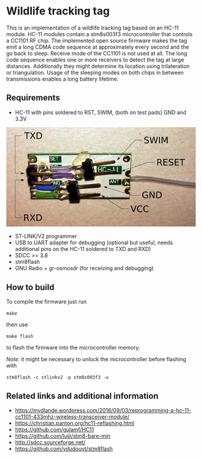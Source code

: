 # Wildlife tracking tag

This is an implementation of a wildlife tracking tag based on an HC-11 module.
HC-11 modules contain a stm8s003f3 microcontroller that controls a CC1101 RF
chip. The implemented open source firmware makes the tag emit a long CDMA code
sequence at approximately every second and the go back to sleep. Receive mode
of the CC1101 is not used at all. The long code sequence enables one or more
receivers to detect the tag at large distances. Additionally they might
determine its location using trilateration or triangulation. Usage of the
sleeping modes on both chips in between transmissions enables a long battery
lifetime.


## Requirements

- HC-11 with pins soldered to RST, SWIM, (both on test pads) GND and 3.3V

![HC-11 with programming pins](./hc_11.jpg)

- ST-LINK/V2 programmer
- USB to UART adapter for debugging (optional but useful, needs additional pins
  on the HC-11 soldered to TXD and RXD)
- SDCC >= 3.8
- stm8flash
- GNU Radio + gr-osmosdr (for receiving and debugging)


## How to build

To compile the firmware just run

    make

then use

    make flash

to flash the firmware into the microcontroller memory.

*Note:* it might be necessary to unlock the microcontroller before flashing with

    stm8flash -c stlinkv2 -p stm8s003f3 -u


## Related links and additional information

- <https://mvdlande.wordpress.com/2016/09/03/reprogramming-a-hc-11-cc1101-433mhz-wireless-transceiver-module/>
- <https://christian.panton.org/hc11-reflashing.html>
- <https://github.com/gulamf/HC11>
- <https://github.com/lujji/stm8-bare-min>
- <http://sdcc.sourceforge.net/>
- <https://github.com/vdudouyt/stm8flash>
